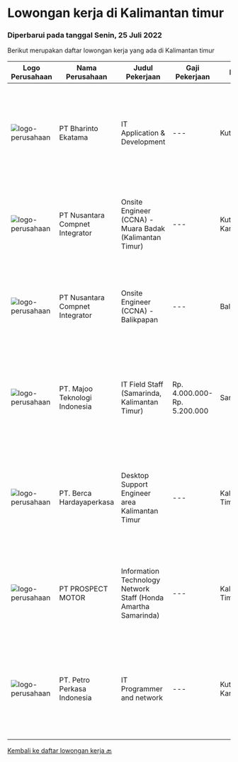 
  # Lowongan kerja di Kalimantan timur

  ### Diperbarui pada tanggal Senin, 25 Juli 2022

  Berikut merupakan daftar lowongan kerja yang ada di Kalimantan timur

  |Logo Perusahaan | Nama Perusahaan | Judul Pekerjaan | Gaji Pekerjaan | Lokasi | Deskripsi | Tanggal diunggah | Pranala |
  | -------------- | --------------- | --------------- | --------- | --------- | -------------- | ------- | ----------- |
  |![logo-perusahaan](https://image-service-cdn.seek.com.au/9c28ac30bef277adbc7a8d701ba1d24a32a7d292/ee4dce1061f3f616224767ad58cb2fc751b8d2dc)|PT Bharinto Ekatama|IT Application & Development|---|Kutai Barat|Job Responsibilities Develop new application as per user request/demand Monitor and improve existing application Assist and facilitate of the...|Jumat, 22 Juli 2022|https://www.jobstreet.co.id/id/job/it-application-development-3955826?token=0~0aa08974-4f1a-4f0e-aeff-17141a05ea4a&sectionRank=1&jobId=jobstreet-id-job-3955826|
|![logo-perusahaan](https://image-service-cdn.seek.com.au/faf1379cb2f8ff5c87162dc20c60c0d2f63dba1c/ee4dce1061f3f616224767ad58cb2fc751b8d2dc)|PT Nusantara Compnet Integrator|Onsite Engineer (CCNA) - Muara Badak (Kalimantan Timur)|---|Kutai Kartanegara|Job Descriptions : Analyze customer needs Provide solutions and give recommendations to the customer according to their needs Preventive and...|Rabu, 20 Juli 2022|https://www.jobstreet.co.id/id/job/onsite-engineer-ccna-muara-badak-kalimantan-timur-3952236?token=0~0aa08974-4f1a-4f0e-aeff-17141a05ea4a&sectionRank=2&jobId=jobstreet-id-job-3952236|
|![logo-perusahaan](https://image-service-cdn.seek.com.au/faf1379cb2f8ff5c87162dc20c60c0d2f63dba1c/ee4dce1061f3f616224767ad58cb2fc751b8d2dc)|PT Nusantara Compnet Integrator|Onsite Engineer (CCNA) - Balikpapan|---|Balikpapan|Job Descriptions : Analyze customer needs Provide solutions and give recommendations to the customer according to their needs Preventive and...|Senin, 18 Juli 2022|https://www.jobstreet.co.id/id/job/onsite-engineer-ccna-balikpapan-3959553?token=0~0aa08974-4f1a-4f0e-aeff-17141a05ea4a&sectionRank=3&jobId=jobstreet-id-job-3959553|
|![logo-perusahaan](https://image-service-cdn.seek.com.au/189bf52fde82636e38ad72262805fd31d41717ee/ee4dce1061f3f616224767ad58cb2fc751b8d2dc)|PT. Majoo Teknologi Indonesia|IT Field Staff (Samarinda, Kalimantan Timur)|Rp. 4.000.000-Rp. 5.200.000|Samarinda|Kualifikasi Minimal: D3/S1 Teknologi Informasi atau Sistem Informasi Pengalaman 1 tahun bekerja sebagai teknisi lapangan di bidang teknologi informasi...|Kamis, 14 Juli 2022|https://www.jobstreet.co.id/id/job/it-field-staff-samarinda-kalimantan-timur-3957490?token=0~0aa08974-4f1a-4f0e-aeff-17141a05ea4a&sectionRank=4&jobId=jobstreet-id-job-3957490|
|![logo-perusahaan](https://image-service-cdn.seek.com.au/6a76252207cfed561e664c874d4631f4aefd8409/ee4dce1061f3f616224767ad58cb2fc751b8d2dc)|PT. Berca Hardayaperkasa|Desktop Support Engineer area Kalimantan Timur|---|Kalimantan Timur|Responsibilities: Analyzing, diagnosing, and installation to several areas including desktop hardware, operating systems, application software and...|Senin, 11 Juli 2022|https://www.jobstreet.co.id/id/job/desktop-support-engineer-area-kalimantan-timur-3951681?token=0~0aa08974-4f1a-4f0e-aeff-17141a05ea4a&sectionRank=5&jobId=jobstreet-id-job-3951681|
|![logo-perusahaan](https://image-service-cdn.seek.com.au/904fdf047637a32722a09f0099cc0e906ab35f75/ee4dce1061f3f616224767ad58cb2fc751b8d2dc)|PT PROSPECT MOTOR|Information Technology Network Staff (Honda Amartha Samarinda)|---|Kalimantan Timur|Memperbaiki jaringan komputer yang bermasalah Memperbaiki sistem yang bermasalah ketika user menggunakannya. Melakukan update setiap kali versi...|Jumat, 08 Juli 2022|https://www.jobstreet.co.id/id/job/information-technology-network-staff-honda-amartha-samarinda-3950106?token=0~0aa08974-4f1a-4f0e-aeff-17141a05ea4a&sectionRank=6&jobId=jobstreet-id-job-3950106|
|![logo-perusahaan](https://image-service-cdn.seek.com.au/a27229dc202c8f61d2f7201a6830ed2ec17e1b37/ee4dce1061f3f616224767ad58cb2fc751b8d2dc)|PT. Petro Perkasa Indonesia|IT Programmer and network|---|Kutai Kartanegara|Job Description : Melakukan pemasangan, pengaturan dan pembaharuan pada hardware, software serta network Troubleshooting perangkat IT Mengelola...|Jumat, 01 Juli 2022|https://www.jobstreet.co.id/id/job/it-programmer-and-network-3941004?token=0~0aa08974-4f1a-4f0e-aeff-17141a05ea4a&sectionRank=7&jobId=jobstreet-id-job-3941004|


  [Kembali ke daftar lowongan kerja 🔙](../README.md#daftar-lowongan-kerja)
  